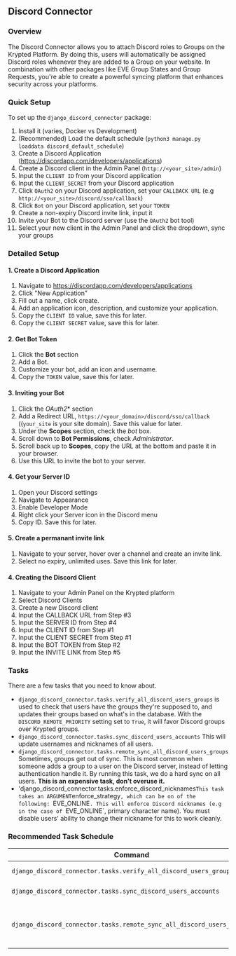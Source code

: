 ## Discord Connector
### Overview
The Discord Connector allows you to attach Discord roles to Groups on the Krypted Platform. By doing this, users will automatically be assigned Discord roles whenever they are added to a Group on your website. In combination with other packages like EVE Group States and Group Requests, you're able to create a powerful syncing platform that enhances security across your platforms. 

### Quick Setup
To set up the `django_discord_connector` package:
1. Install it (varies, Docker vs Development)
2. (Recommended) Load the default schedule (`python3 manage.py loaddata discord_default_schedule`)
3. Create a Discord Application (https://discordapp.com/developers/applications)
4. Create a Discord client in the Admin Panel (`http://<your_site>/admin`)
5. Input the `CLIENT ID` from your Discord application 
6. Input the `CLIENT_SECRET` from your Discord application
7. Click `OAuth2` on your Discord application, set your `CALLBACK URL` (e.g `http://<your_site>/discord/sso/callback`)
8. Click `Bot` on your Discord application, set your `TOKEN`
9. Create a non-expiry Discord invite link, input it 
10. Invite your Bot to the Discord server (use the `OAuth2` bot tool)
11. Select your new client in the Admin Panel and click the dropdown, sync your groups

### Detailed Setup
#### 1. Create a Discord Application
1. Navigate to https://discordapp.com/developers/applications
2. Click "New Application"
3. Fill out a name, click create.
4. Add an application icon, description, and customize your application.
5. Copy the `CLIENT ID` value, save this for later. 
6. Copy the `CLIENT SECRET` value, save this for later. 

#### 2. Get Bot Token 
1. Click the **Bot** section
2. Add a Bot.
3. Customize your bot, add an icon and username. 
4. Copy the `TOKEN` value, save this for later.

#### 3. Inviting your Bot
1. Click the *OAuth2** section
2. Add a Redirect URL, `https://<your_domain>/discord/sso/callback` ((`your_site` is your site domain). Save this value for later.
3. Under the **Scopes** section, check the *bot* box. 
4. Scroll down to **Bot Permissions**, check *Administrator*.
5. Scroll back up to **Scopes**, copy the URL at the bottom and paste it in your browser.
6. Use this URL to invite the bot to your server. 

#### 4. Get your Server ID 
1. Open your Discord settings
2. Navigate to Appearance
3. Enable Developer Mode
4. Right click your Server icon in the Discord menu
5. Copy ID. Save this for later. 

#### 5. Create a permanant invite link 
1. Navigate to your server, hover over a channel and create an invite link.
2. Select no expiry, unlimited uses. Save this link for later. 

#### 4. Creating the Discord Client
1. Navigate to your Admin Panel on the Krypted platform
2. Select Discord Clients
3. Create a new Discord client
4. Input the CALLBACK URL from Step #3 
5. Input the SERVER ID from Step #4 
6. Input the CLIENT ID from Step #1 
7. Input the CLIENT SECRET from Step #1 
8. Input the BOT TOKEN from Step #2
9. Input the INVITE LINK from Step #5 

### Tasks 
There are a few tasks that you need to know about. 
* `django_discord_connector.tasks.verify_all_discord_users_groups` is used to check that users have the groups they're supposed to, and updates their groups based on what's in the database. With the `DISCORD_REMOTE_PRIORITY` setting set to `True`, it will favor Discord groups over Krypted groups. 
* `django_discord_connector.tasks.sync_discord_users_accounts` This will update usernames and nicknames of all users. 
* `django_discord_connector.tasks.remote_sync_all_discord_users_groups` Sometimes, groups get out of sync. This is most common when someone adds a group to a user on the Discord server, instead of letting authentication handle it. By running this task, we do a hard sync on all users. **This is an expensive task, don't overuse it.**
* 'django_discord_connector.tasks.enforce_discord_nicknames` This task takes an ARGUMENT `enforce_strategy`, which can be on of the following: `EVE_ONLINE`. This will enforce Discord nicknames (e.g in the case of `EVE_ONLINE`, primary character name). You must disable users' ability to change their nickname for this to work cleanly. 

### Recommended Task Schedule

| Command | Action | Interval |
| --- | --- | --- | 
| `django_discord_connector.tasks.verify_all_discord_users_groups`     | Verify groups | Every 5 minutes |
| `django_discord_connector.tasks.sync_discord_users_accounts`     | Update nicknames | Every week |
| `django_discord_connector.tasks.remote_sync_all_discord_users_groups`     | Verify groups with remote server | Every week | 